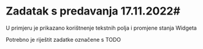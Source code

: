 # Zadatak s predavanja 17.11.2022#

U primjeru je prikazano korištnenje tekstnih polja i promjene stanja Widgeta 

Potrebno je riještit zadatke označene s TODO

